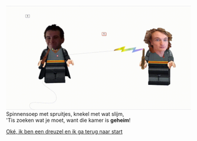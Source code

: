 ![Alt Text](assets/img/nepkamer.gif)  
Spinnensoep met spruitjes, knekel met wat slijm,  
'Tis zoeken wat je moet, want die kamer is **geheim**!  

[Oké, ik ben een dreuzel en ik ga terug naar start](./start.md)